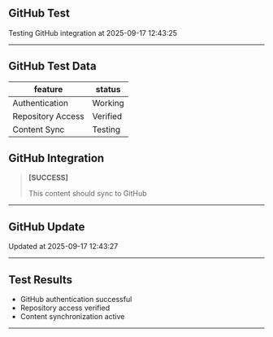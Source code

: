 ## GitHub Test

Testing GitHub integration at 2025-09-17 12:43:25

---

## GitHub Test Data

| feature | status |
|---|---|
| Authentication | Working |
| Repository Access | Verified |
| Content Sync | Testing |

## GitHub Integration

> **[SUCCESS]**
>
> This content should sync to GitHub

---

## GitHub Update

Updated at 2025-09-17 12:43:27

---

## Test Results

- GitHub authentication successful
- Repository access verified
- Content synchronization active

---

